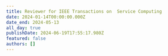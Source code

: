 ```yaml
---
title: Reviewer for IEEE Transactions on  Service Computing 
date: 2024-01-14T00:00:00.000Z
date_end: 2024-05-13
all_day: true
publishDate: 2024-06-19T17:55:17.980Z
featured: false
authors: []
---
```

